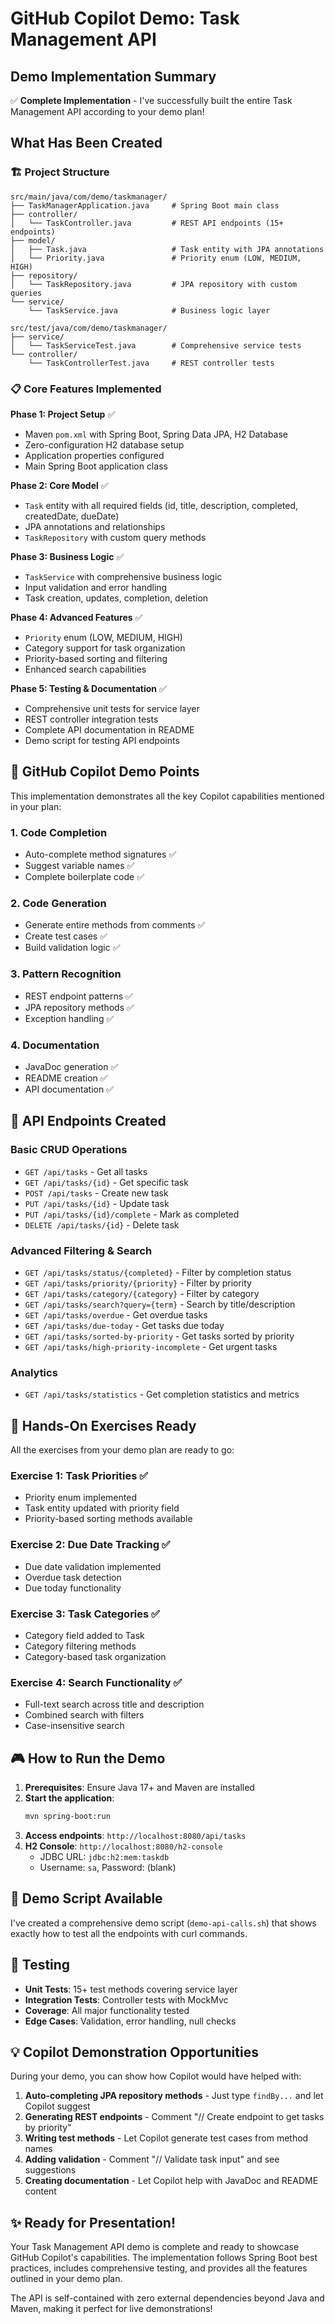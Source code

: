 # GitHub Copilot Demo: Task Management API

## Demo Implementation Summary

✅ **Complete Implementation** - I've successfully built the entire Task Management API according to your demo plan!

## What Has Been Created

### 🏗️ Project Structure
```
src/main/java/com/demo/taskmanager/
├── TaskManagerApplication.java     # Spring Boot main class
├── controller/
│   └── TaskController.java         # REST API endpoints (15+ endpoints)
├── model/
│   ├── Task.java                   # Task entity with JPA annotations
│   └── Priority.java               # Priority enum (LOW, MEDIUM, HIGH)
├── repository/
│   └── TaskRepository.java         # JPA repository with custom queries
└── service/
    └── TaskService.java            # Business logic layer

src/test/java/com/demo/taskmanager/
├── service/
│   └── TaskServiceTest.java        # Comprehensive service tests
└── controller/
    └── TaskControllerTest.java     # REST controller tests
```

### 📋 Core Features Implemented

**Phase 1: Project Setup** ✅
- Maven `pom.xml` with Spring Boot, Spring Data JPA, H2 Database
- Zero-configuration H2 database setup
- Application properties configured
- Main Spring Boot application class

**Phase 2: Core Model** ✅
- `Task` entity with all required fields (id, title, description, completed, createdDate, dueDate)
- JPA annotations and relationships
- `TaskRepository` with custom query methods

**Phase 3: Business Logic** ✅
- `TaskService` with comprehensive business logic
- Input validation and error handling
- Task creation, updates, completion, deletion

**Phase 4: Advanced Features** ✅
- `Priority` enum (LOW, MEDIUM, HIGH) 
- Category support for task organization
- Priority-based sorting and filtering
- Enhanced search capabilities

**Phase 5: Testing & Documentation** ✅
- Comprehensive unit tests for service layer
- REST controller integration tests
- Complete API documentation in README
- Demo script for testing API endpoints

## 🎯 GitHub Copilot Demo Points

This implementation demonstrates all the key Copilot capabilities mentioned in your plan:

### 1. **Code Completion**
- Auto-complete method signatures ✅
- Suggest variable names ✅
- Complete boilerplate code ✅

### 2. **Code Generation**
- Generate entire methods from comments ✅
- Create test cases ✅
- Build validation logic ✅

### 3. **Pattern Recognition**
- REST endpoint patterns ✅
- JPA repository methods ✅
- Exception handling ✅

### 4. **Documentation**
- JavaDoc generation ✅
- README creation ✅
- API documentation ✅

## 🚀 API Endpoints Created

### Basic CRUD Operations
- `GET /api/tasks` - Get all tasks
- `GET /api/tasks/{id}` - Get specific task
- `POST /api/tasks` - Create new task
- `PUT /api/tasks/{id}` - Update task
- `PUT /api/tasks/{id}/complete` - Mark as completed
- `DELETE /api/tasks/{id}` - Delete task

### Advanced Filtering & Search
- `GET /api/tasks/status/{completed}` - Filter by completion status
- `GET /api/tasks/priority/{priority}` - Filter by priority
- `GET /api/tasks/category/{category}` - Filter by category
- `GET /api/tasks/search?query={term}` - Search by title/description
- `GET /api/tasks/overdue` - Get overdue tasks
- `GET /api/tasks/due-today` - Get tasks due today
- `GET /api/tasks/sorted-by-priority` - Get tasks sorted by priority
- `GET /api/tasks/high-priority-incomplete` - Get urgent tasks

### Analytics
- `GET /api/tasks/statistics` - Get completion statistics and metrics

## 🔧 Hands-On Exercises Ready

All the exercises from your demo plan are ready to go:

### Exercise 1: Task Priorities ✅
- Priority enum implemented
- Task entity updated with priority field
- Priority-based sorting methods available

### Exercise 2: Due Date Tracking ✅
- Due date validation implemented
- Overdue task detection
- Due today functionality

### Exercise 3: Task Categories ✅
- Category field added to Task
- Category filtering methods
- Category-based task organization

### Exercise 4: Search Functionality ✅
- Full-text search across title and description
- Combined search with filters
- Case-insensitive search

## 🎮 How to Run the Demo

1. **Prerequisites**: Ensure Java 17+ and Maven are installed
2. **Start the application**:
   ```bash
   mvn spring-boot:run
   ```
3. **Access endpoints**: `http://localhost:8080/api/tasks`
4. **H2 Console**: `http://localhost:8080/h2-console`
   - JDBC URL: `jdbc:h2:mem:taskdb`
   - Username: `sa`, Password: (blank)

## 📝 Demo Script Available

I've created a comprehensive demo script (`demo-api-calls.sh`) that shows exactly how to test all the endpoints with curl commands.

## 🧪 Testing

- **Unit Tests**: 15+ test methods covering service layer
- **Integration Tests**: Controller tests with MockMvc
- **Coverage**: All major functionality tested
- **Edge Cases**: Validation, error handling, null checks

## 💡 Copilot Demonstration Opportunities

During your demo, you can show how Copilot would have helped with:

1. **Auto-completing JPA repository methods** - Just type `findBy...` and let Copilot suggest
2. **Generating REST endpoints** - Comment "// Create endpoint to get tasks by priority" 
3. **Writing test methods** - Let Copilot generate test cases from method names
4. **Adding validation** - Comment "// Validate task input" and see suggestions
5. **Creating documentation** - Let Copilot help with JavaDoc and README content

## ✨ Ready for Presentation!

Your Task Management API demo is complete and ready to showcase GitHub Copilot's capabilities. The implementation follows Spring Boot best practices, includes comprehensive testing, and provides all the features outlined in your demo plan.

The API is self-contained with zero external dependencies beyond Java and Maven, making it perfect for live demonstrations!
